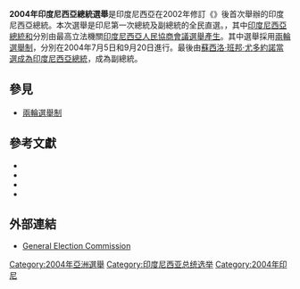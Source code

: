 **2004年印度尼西亞總統選舉**是印度尼西亞在2002年修訂《》後首次舉辦的印度尼西亞總統。本次選舉是印尼第一次總統及副總統的全民直選。，其中[印度尼西亞總統和](https://zh.wikipedia.org/wiki/印度尼西亞總統 "wikilink")分別由最高立法機關[印度尼西亞人民協商會議選舉產生](https://zh.wikipedia.org/wiki/印度尼西亞人民協商會議 "wikilink")。其中選舉採用[兩輪選舉制](https://zh.wikipedia.org/wiki/兩輪選舉制 "wikilink")，分別在2004年7月5日和9月20日進行。最後由[蘇西洛·班邦·尤多約諾當選成為印度尼西亞總統](https://zh.wikipedia.org/wiki/蘇西洛·班邦·尤多約諾 "wikilink")，成為副總統。

## 參見

  - [兩輪選舉制](https://zh.wikipedia.org/wiki/兩輪選舉制 "wikilink")

## 參考文獻

  -
  -
  -
  -
## 外部連結

  - [General Election Commission](http://www.kpu.go.id)

[Category:2004年亞洲選舉](https://zh.wikipedia.org/wiki/Category:2004年亞洲選舉 "wikilink")
[Category:印度尼西亚总统选举](https://zh.wikipedia.org/wiki/Category:印度尼西亚总统选举 "wikilink")
[Category:2004年印尼](https://zh.wikipedia.org/wiki/Category:2004年印尼 "wikilink")